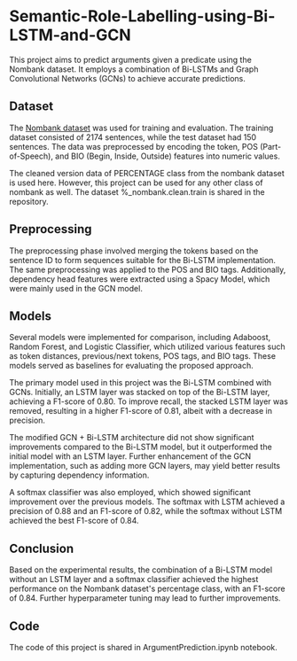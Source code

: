 # Semantic-Role-Labelling-using-Bi-LSTM-and-GCN

This project aims to predict arguments given a predicate using the Nombank dataset. It employs a combination of Bi-LSTMs and Graph Convolutional Networks (GCNs) to achieve accurate predictions.

## Dataset

The [Nombank dataset](https://nlp.cs.nyu.edu/meyers/NomBank.html) was used for training and evaluation. The training dataset consisted of 2174 sentences, while the test dataset had 150 sentences. The data was preprocessed by encoding the token, POS (Part-of-Speech), and BIO (Begin, Inside, Outside) features into numeric values.

The cleaned version data of PERCENTAGE class from the nombank dataset is used here. However, this project can be used for any other class of nombank as well. The dataset %_nombank.clean.train is shared in the repository.

## Preprocessing

The preprocessing phase involved merging the tokens based on the sentence ID to form sequences suitable for the Bi-LSTM implementation. The same preprocessing was applied to the POS and BIO tags. Additionally, dependency head features were extracted using a Spacy Model, which were mainly used in the GCN model.

## Models

Several models were implemented for comparison, including Adaboost, Random Forest, and Logistic Classifier, which utilized various features such as token distances, previous/next tokens, POS tags, and BIO tags. These models served as baselines for evaluating the proposed approach.

The primary model used in this project was the Bi-LSTM combined with GCNs. Initially, an LSTM layer was stacked on top of the Bi-LSTM layer, achieving a F1-score of 0.80. To improve recall, the stacked LSTM layer was removed, resulting in a higher F1-score of 0.81, albeit with a decrease in precision.

The modified GCN + Bi-LSTM architecture did not show significant improvements compared to the Bi-LSTM model, but it outperformed the initial model with an LSTM layer. Further enhancement of the GCN implementation, such as adding more GCN layers, may yield better results by capturing dependency information.

A softmax classifier was also employed, which showed significant improvement over the previous models. The softmax with LSTM achieved a precision of 0.88 and an F1-score of 0.82, while the softmax without LSTM achieved the best F1-score of 0.84.

## Conclusion

Based on the experimental results, the combination of a Bi-LSTM model without an LSTM layer and a softmax classifier achieved the highest performance on the Nombank dataset's percentage class, with an F1-score of 0.84. Further hyperparameter tuning may lead to further improvements. 

## Code

The code of this project is shared in ArgumentPrediction.ipynb notebook.

